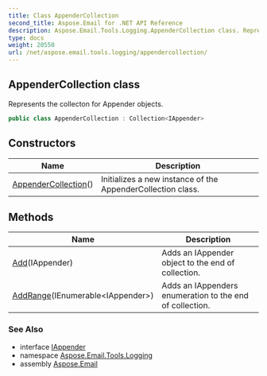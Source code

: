 ```yaml
---
title: Class AppenderCollection
second_title: Aspose.Email for .NET API Reference
description: Aspose.Email.Tools.Logging.AppenderCollection class. Represents the collecton for Appender objects
type: docs
weight: 20550
url: /net/aspose.email.tools.logging/appendercollection/
---
```

## AppenderCollection class

Represents the collecton for Appender objects.

```csharp
public class AppenderCollection : Collection<IAppender>
```

## Constructors

| Name | Description |
| --- | --- |
| [AppenderCollection](appendercollection/)() | Initializes a new instance of the AppenderCollection class. |

## Methods

| Name | Description |
| --- | --- |
| [Add](../../aspose.email.tools.logging/appendercollection/add/#add)(IAppender) | Adds an IAppender object to the end of collection. |
| [AddRange](../../aspose.email.tools.logging/appendercollection/addrange/)(IEnumerable&lt;IAppender&gt;) | Adds an IAppenders enumeration to the end of collection. |

### See Also

* interface [IAppender](../iappender/)
* namespace [Aspose.Email.Tools.Logging](../../aspose.email.tools.logging/)
* assembly [Aspose.Email](../../)


